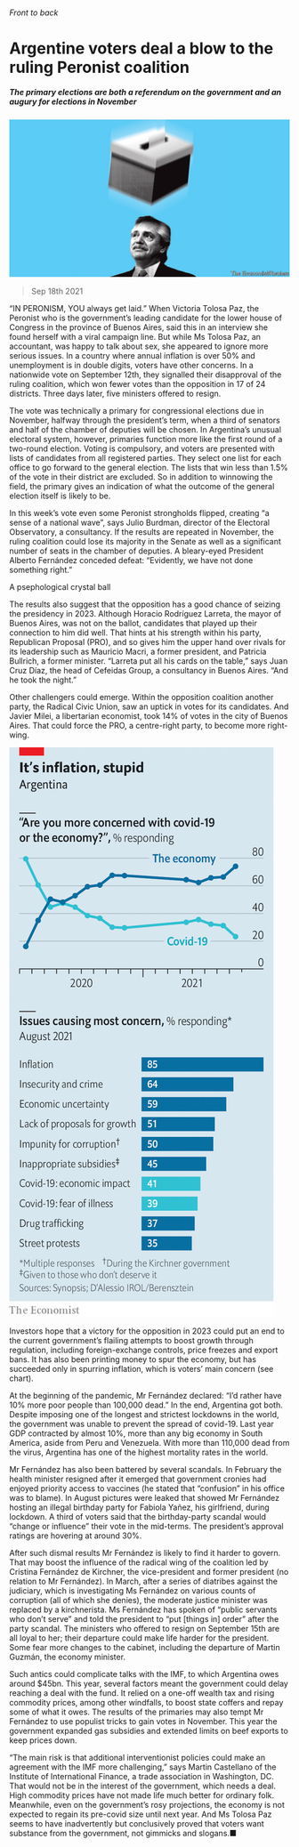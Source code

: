 ###### Front to back

# Argentine voters deal a blow to the ruling Peronist coalition 

##### The primary elections are both a referendum on the government and an augury for elections in November 

![image](images/20210918_AMD001_0.jpg) 

> Sep 18th 2021 

“IN PERONISM, YOU always get laid.” When Victoria Tolosa Paz, the Peronist who is the government’s leading candidate for the lower house of Congress in the province of Buenos Aires, said this in an interview she found herself with a viral campaign line. But while Ms Tolosa Paz, an accountant, was happy to talk about sex, she appeared to ignore more serious issues. In a country where annual inflation is over 50% and unemployment is in double digits, voters have other concerns. In a nationwide vote on September 12th, they signalled their disapproval of the ruling coalition, which won fewer votes than the opposition in 17 of 24 districts. Three days later, five ministers offered to resign.

The vote was technically a primary for congressional elections due in November, halfway through the president’s term, when a third of senators and half of the chamber of deputies will be chosen. In Argentina’s unusual electoral system, however, primaries function more like the first round of a two-round election. Voting is compulsory, and voters are presented with lists of candidates from all registered parties. They select one list for each office to go forward to the general election. The lists that win less than 1.5% of the vote in their district are excluded. So in addition to winnowing the field, the primary gives an indication of what the outcome of the general election itself is likely to be.


In this week’s vote even some Peronist strongholds flipped, creating “a sense of a national wave”, says Julio Burdman, director of the Electoral Observatory, a consultancy. If the results are repeated in November, the ruling coalition could lose its majority in the Senate as well as a significant number of seats in the chamber of deputies. A bleary-eyed President Alberto Fernández conceded defeat: “Evidently, we have not done something right.”

A psephological crystal ball

The results also suggest that the opposition has a good chance of seizing the presidency in 2023. Although Horacio Rodríguez Larreta, the mayor of Buenos Aires, was not on the ballot, candidates that played up their connection to him did well. That hints at his strength within his party, Republican Proposal (PRO), and so gives him the upper hand over rivals for its leadership such as Mauricio Macri, a former president, and Patricia Bullrich, a former minister. “Larreta put all his cards on the table,” says Juan Cruz Díaz, the head of Cefeidas Group, a consultancy in Buenos Aires. “And he took the night.”

Other challengers could emerge. Within the opposition coalition another party, the Radical Civic Union, saw an uptick in votes for its candidates. And Javier Milei, a libertarian economist, took 14% of votes in the city of Buenos Aires. That could force the PRO, a centre-right party, to become more right-wing.

![image](images/20210918_AMC219.png) 


Investors hope that a victory for the opposition in 2023 could put an end to the current government’s flailing attempts to boost growth through regulation, including foreign-exchange controls, price freezes and export bans. It has also been printing money to spur the economy, but has succeeded only in spurring inflation, which is voters’ main concern (see chart).

At the beginning of the pandemic, Mr Fernández declared: “I’d rather have 10% more poor people than 100,000 dead.” In the end, Argentina got both. Despite imposing one of the longest and strictest lockdowns in the world, the government was unable to prevent the spread of covid-19. Last year GDP contracted by almost 10%, more than any big economy in South America, aside from Peru and Venezuela. With more than 110,000 dead from the virus, Argentina has one of the highest mortality rates in the world.

Mr Fernández has also been battered by several scandals. In February the health minister resigned after it emerged that government cronies had enjoyed priority access to vaccines (he stated that “confusion” in his office was to blame). In August pictures were leaked that showed Mr Fernández hosting an illegal birthday party for Fabiola Yañez, his girlfriend, during lockdown. A third of voters said that the birthday-party scandal would “change or influence” their vote in the mid-terms. The president’s approval ratings are hovering at around 30%.

After such dismal results Mr Fernández is likely to find it harder to govern. That may boost the influence of the radical wing of the coalition led by Cristina Fernández de Kirchner, the vice-president and former president (no relation to Mr Fernández). In March, after a series of diatribes against the judiciary, which is investigating Ms Fernández on various counts of corruption (all of which she denies), the moderate justice minister was replaced by a kirchnerista. Ms Fernández has spoken of “public servants who don’t serve” and told the president to “put [things in] order” after the party scandal. The ministers who offered to resign on September 15th are all loyal to her; their departure could make life harder for the president. Some fear more changes to the cabinet, including the departure of Martin Guzmán, the economy minister.

Such antics could complicate talks with the IMF, to which Argentina owes around $45bn. This year, several factors meant the government could delay reaching a deal with the fund. It relied on a one-off wealth tax and rising commodity prices, among other windfalls, to boost state coffers and repay some of what it owes. The results of the primaries may also tempt Mr Fernández to use populist tricks to gain votes in November. This year the government expanded gas subsidies and extended limits on beef exports to keep prices down.

“The main risk is that additional interventionist policies could make an agreement with the IMF more challenging,” says Martin Castellano of the Institute of International Finance, a trade association in Washington, DC. That would not be in the interest of the government, which needs a deal. High commodity prices have not made life much better for ordinary folk. Meanwhile, even on the government’s rosy projections, the economy is not expected to regain its pre-covid size until next year. And Ms Tolosa Paz seems to have inadvertently but conclusively proved that voters want substance from the government, not gimmicks and slogans.■

